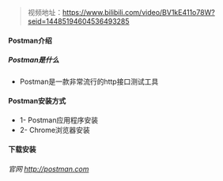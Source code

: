 > 视频地址：https://www.bilibili.com/video/BV1kE411o78W?seid=14485194604536493285

#### Postman介绍

##### Postman是什么

- Postman是一款非常流行的http接口测试工具

#### Postman安装方式

- 1- Postman应用程序安装
- 2- Chrome浏览器安装

#### 下载安装

###### 	官网 http://postman.com

